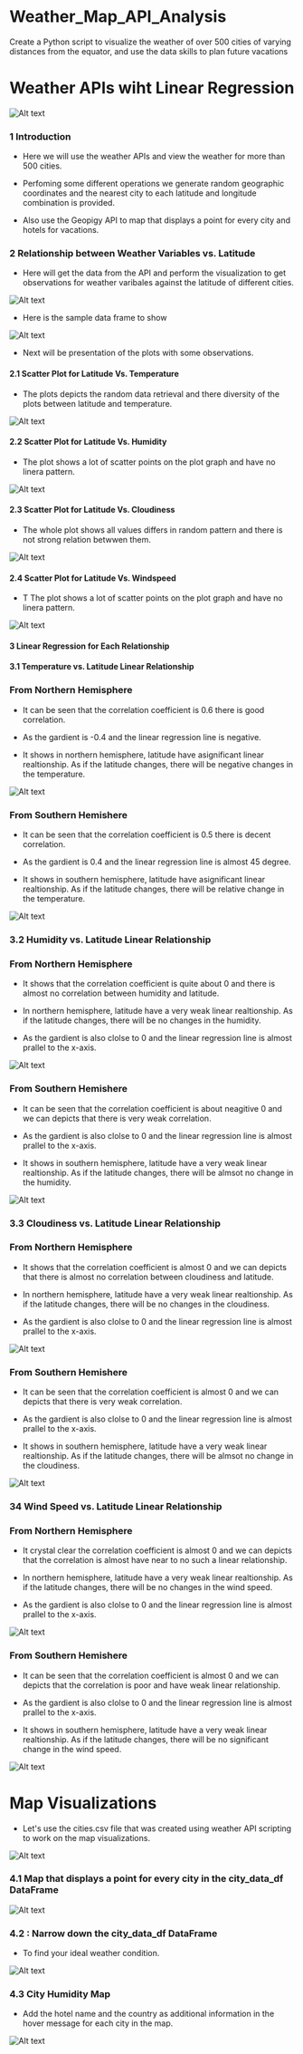 # Weather_Map_API_Analysis 

Create a Python script to visualize the weather of over 500
cities of varying distances from the equator, and use the data skills to plan future vacations

# Weather APIs wiht Linear Regression 


![Alt text](WeatherPy/Images/weather_map_api.png)


### 1 Introduction 


- Here we  will use the weather APIs and view the weather for more than 500 cities.

- Perfoming some different operations we generate random geographic coordinates and the nearest city to each latitude and longitude combination is provided.

- Also use the Geopigy API to map that displays a point for every city and hotels for vacations.


### 2 Relationship between Weather Variables vs. Latitude 

- Here will get the data from the API and perform the visualization to get observations for weather varibales against the latitude of different cities.


![Alt text](<WeatherPy/Images/1 Data Retrieval.png>)



- Here is the sample data frame to show


![Alt text](<WeatherPy/Images/2 City Data Frame .png>)


- Next will be presentation of the plots with some observations.


####  2.1 Scatter Plot for Latitude Vs. Temperature


- The plots depicts the random data retrieval and there diversity of the plots between latitude and temperature.


![Alt text](<WeatherPy/Images/3 Scatter Plot Latitude vs Temperature.png>)



#### 2.2 Scatter Plot for Latitude Vs. Humidity


- The plot shows a lot of scatter points on the plot graph and have no linera pattern.


![Alt text](<WeatherPy/Images/4 Scatter Plot Latitude vs Humidity.png>)


#### 2.3 Scatter Plot for Latitude Vs. Cloudiness


- The whole plot shows all values differs in random pattern and there is not strong relation betwwen them.


![Alt text](<WeatherPy/Images/5 Scatter Plot Latitude vs Cloudiness.png>)




#### 2.4 Scatter Plot for Latitude Vs. Windspeed


- T The plot shows a lot of scatter points on the plot graph and have no linera pattern.


![Alt text](<WeatherPy/Images/6 Scatter Plot Latitude vs Windspeed.png>)



#### 3 Linear Regression  for Each Relationship


#### 3.1 Temperature vs. Latitude Linear Relationship

### From Northern Hemisphere

- It can be seen that the correlation coefficient is 0.6 there is good correlation.

- As the gardient is -0.4 and the linear regression line is negative.

- It shows in northern hemisphere, latitude have asignificant linear realtionship. As if the latitude changes, there will be negative changes in the temperature.


![Alt text](<WeatherPy/Images/7 .png>)



### From Southern Hemishere
- It can be seen that the correlation coefficient is 0.5 there is decent correlation.

- As the gardient is 0.4 and the linear regression line is almost 45 degree.

- It shows in southern hemisphere, latitude have asignificant linear realtionship. As if the latitude changes, there will be relative change in the temperature.


![Alt text](WeatherPy/Images/8.png)



### 3.2 Humidity  vs. Latitude Linear Relationship


### From Northern Hemisphere

- It shows that the correlation coefficient is quite about 0 and there is almost no  correlation between humidity and latitude.

- In northern hemisphere, latitude have a very weak linear realtionship. As if the latitude changes, there will be no changes in the humidity. 

- As the gardient is also clolse to 0 and the linear regression line is almost prallel to the x-axis. 


![Alt text](WeatherPy/Images/9.png)


### From Southern Hemishere

- It can be seen that the correlation coefficient is about neagitive 0 and we can depicts that there is very weak correlation.

- As the gardient is also clolse to 0 and the linear regression line is almost prallel to the x-axis. 

- It shows in southern hemisphere, latitude have a very weak linear realtionship. As if the latitude changes, there will be almsot no change in the humidity. 


![Alt text](WeatherPy/Images/10.png)



### 3.3 Cloudiness vs. Latitude Linear Relationship


### From Northern Hemisphere

- It shows that the correlation coefficient is almost 0 and we can depicts that there is almost no  correlation between cloudiness and latitude.

- In northern hemisphere, latitude have a very weak linear realtionship. As if the latitude changes, there will be no changes in the cloudiness. 

- As the gardient is also clolse to 0 and the linear regression line is almost prallel to the x-axis. 



![Alt text](WeatherPy/Images/11.png)



### From Southern Hemishere

- It can be seen that the correlation coefficient is almost 0 and we can depicts that there is very weak correlation.

- As the gardient is also clolse to 0 and the linear regression line is almost prallel to the x-axis. 

- It shows in southern hemisphere, latitude have a very weak linear realtionship. As if the latitude changes, there will be almsot no change in the cloudiness. 


![Alt text](WeatherPy/Images/12.png)



### 34 Wind Speed vs. Latitude Linear Relationship


### From Northern Hemisphere

- It crystal clear the correlation coefficient is almost 0 and we can depicts that the correlation is almost have near to no such a linear relationship.

- In northern hemisphere, latitude have a very weak linear realtionship. As if the latitude changes, there will be no changes in the wind speed. 

- As the gardient is also clolse to 0 and the linear regression line is almost prallel to the x-axis. 



![Alt text](WeatherPy/Images/13.png)



### From Southern Hemishere

- It can be seen that the correlation coefficient is almost 0 and we can depicts that the correlation is poor and have weak linear relationship.

- As the gardient is also clolse to 0 and the linear regression line is almost prallel to the x-axis. 

- It shows in southern hemisphere, latitude have a very weak linear realtionship. As if the latitude changes, there will be no significant change in the wind speed. 



![Alt text](WeatherPy/Images/14.png)




# Map Visualizations

- Let's use the cities.csv file that was created using weather API scripting to work on the map visualizations.


![Alt text](<WeatherPy/Images/Map Visualizations .png>)



### 4.1 Map that displays a point for every city in the city_data_df DataFrame


![Alt text](WeatherPy/Images/15.png)



### 4.2 : Narrow down the city_data_df DataFrame 

- To find your ideal weather condition.



![Alt text](WeatherPy/Images/16.png)



### 4.3 City Humidity Map

- Add the hotel name and the country as additional information in the hover message for each city in the map.


![Alt text](<WeatherPy/Images/17 city humidity map.png>)





